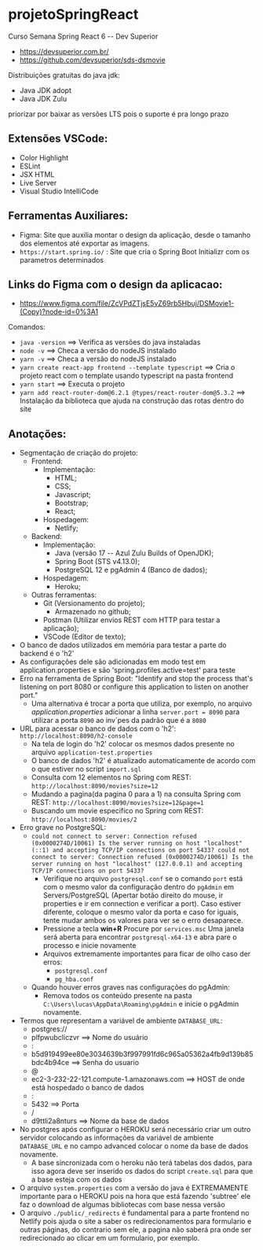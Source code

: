 # projetoSpringReact
Curso Semana Spring React 6 -- Dev Superior
- https://devsuperior.com.br/
- https://github.com/devsuperior/sds-dsmovie

Distribuições gratuitas do java jdk:
- Java JDK adopt
- Java JDK Zulu

priorizar por baixar as versões LTS pois o suporte é pra longo prazo

## Extensões VSCode:
- Color Highlight
- ESLint
- JSX HTML <tags />
- Live Server
- Visual Studio IntelliCode

## Ferramentas Auxiliares:
- Figma: Site que auxilia montar o design da aplicação, desde o tamanho dos elementos até exportar as imagens.
- `https://start.spring.io/` : Site que cria o Spring Boot Initializr com os parametros determinados

## Links do Figma com o design da aplicacao:
- https://www.figma.com/file/ZcVPdZTjsE5vZ69rb5Hbuj/DSMovie1-(Copy)?node-id=0%3A1


Comandos:
- `java -version` ==> Verifica as versões do java instaladas
- `node -v` ==> Checa a versão do nodeJS instalado
- `yarn -v` ==> Checa a versão do nodeJS instalado
- `yarn create react-app frontend --template typescript` ==> Cria o projeto react com o template usando typescript na pasta frontend
- `yarn start` ==> Executa o projeto
- `yarn add react-router-dom@6.2.1 @types/react-router-dom@5.3.2` ==> Instalação da biblioteca que ajuda na construção das rotas dentro do site


## Anotações:
- Segmentação de criação do projeto:
  - Frontend:
    - Implementação:
      - HTML;
      - CSS;
      - Javascript;
      - Bootstrap;
      - React;
    - Hospedagem:
      - Netlify;
  - Backend:
    - Implementação:
      - Java (versão 17 -- Azul Zulu Builds of OpenJDK);
      - Spring Boot (STS v4.13.0);
      - PostgreSQL 12 e pgAdmin 4 (Banco de dados);
    - Hospedagem:
      - Heroku;
  - Outras ferramentas:
    - Git (Versionamento do projeto);
      - Armazenado no github;
    - Postman (Utilizar envios REST com HTTP para testar a aplicação);
    - VSCode (Editor de texto);
- O banco de dados utilizados em memória para testar a parte do backend é o 'h2'
- As configurações dele são adicionadas em modo test em application.properties e são 'spring.profiles.active=test' para teste
- Erro na ferramenta de Spring Boot: "Identify and stop the process that's listening on port 8080 or configure this application to listen on another port."
  - Uma alternativa é trocar a porta que utiliza, por exemplo, no arquivo <i>application.properties</i> adicionar a linha `server.port = 8090` para utilizar a porta `8090` ao inv´pes da padrão que é a `8080`
- URL para acessar o banco de dados com o 'h2': `http://localhost:8090/h2-console`
  - Na tela de login do 'h2' colocar os mesmos dados presente no arquivo `application-test.properties`
  - O banco de dados 'h2' é atualizado automaticamente de acordo com o que estiver no script `import.sql`
  - Consulta com 12 elementos no Spring com REST: `http://localhost:8090/movies?size=12` 
  - Mudando a pagina(da pagina 0 para a 1) na consulta Spring com REST: `http://localhost:8090/movies?size=12&page=1`
  - Buscando um movie especifico no Spring com REST: `http://localhost:8090/movies/2`
- Erro grave no PostgreSQL:
  - `could not connect to server: Connection refused (0x0000274D/10061) Is the server running on host "localhost" (::1) and accepting TCP/IP connections on port 5433? could not connect to server: Connection refused (0x0000274D/10061) Is the server running on host "localhost" (127.0.0.1) and accepting TCP/IP connections on port 5433?`
    - Verifique no arquivo `postgresql.conf` se o comando `port` está com o mesmo valor da configuração dentro do `pgAdmin` em Servers/PostgreSQL (Apertar botão direito do mouse, ir properties e ir em connection e verificar a port). Caso estiver diferente, coloque o mesmo valor da porta e caso for iguais, tente mudar ambos os valores para ver se o erro desaparece.
    - Pressione a tecla <b>win+R</b> Procure por `services.msc` Uma janela será aberta para encontrar `postgresql-x64-13` e abra pare o processo e inicie novamente
    - Arquivos extremamente importantes para ficar de olho caso der erros:
      - `postgresql.conf`
      - `pg_hba.conf`
  - Quando houver erros graves nas configurações do pgAdmin:
    - Remova todos os conteúdo presente na pasta `C:\Users\lucas\AppData\Roaming\pgAdmin` e inicie o pgAdmin novamente.
- Termos que representam a variável de ambiente `DATABASE_URL`:
  - postgres://
  - plfpwubcliczvr   ==> Nome do usuário
  - :
  - b5d919499ee80e3034639b3f997991fd6c965a05362a4fb9d139b85bdc4b94ce   ==> Senha do usuario
  - @
  - ec2-3-232-22-121.compute-1.amazonaws.com   ==> HOST de onde está hospedado o banco de dados
  - :
  - 5432   ==> Porta
  - /
  - d9ttli2a8nturs  ==> Nome da base de dados
- No postgres após configurar o HEROKU será necessário criar um outro servidor colocando as informações da variável de ambiente `DATABASE_URL` e no campo advanced colocar o nome da base de dados novamente.
  - A base sincronizada com o heroku não terá tabelas dos dados, para isso agora deve ser inserido os dados do script `create.sql` para que a base esteja com os dados
- O arquivo `system.properties` com a versão do java é EXTREMAMENTE importante para o HEROKU pois na hora que está fazendo 'subtree' ele faz o download de algumas bibliotecas com base nessa versão
- O arquivo `./public/_redirects` é fundamental para a parte frontend no Netlify pois ajuda o site a saber os redirecionamentos para formulario e outras páginas, do contrario sem ele, a pagina não saberá pra onde ser redirecionado ao clicar em um formulario, por exemplo.